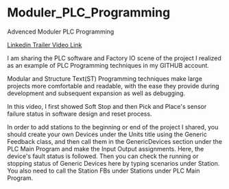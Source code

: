 # Moduler_PLC_Programming
Advenced Moduler PLC Programming

[Linkedin Trailer Video Link](https://www.linkedin.com/feed/update/urn:li:activity:6822566829710417920/)

I am sharing the PLC software and Factory IO scene of the project I realized as an example of PLC Programming techniques in my GITHUB account.

Modular and Structure Text(ST) Programming techniques make large projects more comfortable and readable, with the ease they provide during development and subsequent expansion as well as debugging.

In this video, I first showed Soft Stop and then Pick and Place's sensor failure status in software design and reset process.

In order to add stations to the beginning or end of the project I shared, you should create your own Devices under the Units title using the Generic Feedback class, and then call them in the GenericDevices section under the PLC Main Program and make the Input Output assignments. Here, the device's fault status is followed. Then you can check the running or stopping status of Generic Devices here by typing scenarios under Station. You also need to call the Station FBs under Stations under PLC Main Program.

